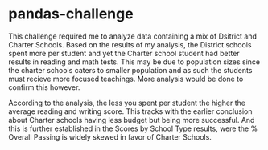 # pandas-challenge

This challenge required me to analyze data containing a mix of Dsitrict and Charter Schools. Based on the results of my analysis, the District schools spent more per student and yet the Charter school student had better results in reading and math tests. This may be due to population sizes since the charter schools caters to smaller population and as such the students must recieve more focused teachings. More analysis would be done to confirm this however.

According to the analysis, the less you spent per student the higher the average reading and writing score. This tracks with the earlier conclusion about Charter schools having less budget but being more successful. And this is further established in the Scores by School Type results, were the % Overall Passing is widely skewed in favor of Charter Schools.


